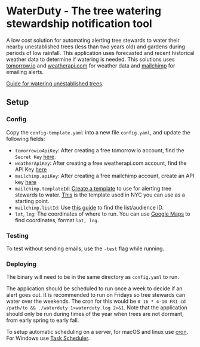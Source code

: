 # WaterDuty - The tree watering stewardship notification tool

A low cost solution for automating alerting tree stewards to water their nearby unestablished trees (less than two years old) and gardens during periods of low rainfall. This application uses forecasted and recent historical weather data to determine if watering is needed. This solutions uses [tomorrow.io](https://www.tomorrow.io/) and [weatherapi.com](https://www.weatherapi.com/) for weather data and [mailchimp](https://mailchimp.com/) for emailing alerts.

[Guide for watering unestablished trees](https://vimeo.com/416031708#t=5m35s).

## Setup

### Config

Copy the `config-template.yaml` into a new file `config.yaml`, and update the following fields:

- `tomorrowioApiKey`: After creating a free tomorrow.io account, find the `Secret Key` [here](https://app.tomorrow.io/development/keys).
- `weatherApiKey`: After creating a free weatherapi.com account, find the API Key [here](https://www.weatherapi.com/my/)
- `mailchimp.apiKey`: After creating a free mailchimp account, create an API key [here](https://admin.mailchimp.com/account/api/)
- `mailchimp.templateId`: [Create a template](https://mailchimp.com/help/create-a-template-with-the-template-builder/) to use for alerting tree stewards to water. [This](https://us13.admin.mailchimp.com/templates/share?id=174361973_a7f368481da096f6c0df_us13) is the template used in NYC you can use as a starting point.
- `mailchimp.listId`: Use [this guide](https://mailchimp.com/help/find-audience-id/) to find the list/audience ID.
- `lat`, `lng`: The coordinates of where to run. You can use [Google Maps](https://support.google.com/maps/answer/18539) to find coordinates, format `lat, lng`.

### Testing

To test without sending emails, use the `-test` flag while running.

### Deploying

The binary will need to be in the same directory as `config.yaml` to run.

The application should be scheduled to run once a week to decide if an alert goes out. It is recommended to run on Fridays so tree stewards can water over the weekends. The cron for this would be `0 16 * 4-10 FRI cd /path/to && ./waterduty 1>waterduty.log 2>&1`. Note that the application should only be run during times of the year when trees are not dormant, from early spring to early fall.

To setup automatic scheduling on a server, for macOS and linux use [cron](https://phoenixnap.com/kb/set-up-cron-job-linux). For Windows use [Task Scheduler](https://www.windowscentral.com/how-create-automated-task-using-task-scheduler-windows-10).
